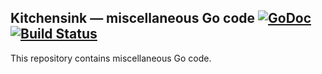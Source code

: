 ## Kitchensink — miscellaneous Go code [![GoDoc](http://img.shields.io/badge/go-documentation-blue.svg?style=flat-square)](http://godoc.org/github.com/frankbraun/kitchensink) [![Build Status](http://img.shields.io/travis/frankbraun/kitchensink.svg?style=flat-square)](https://travis-ci.org/frankbraun/kitchensink)

This repository contains miscellaneous Go code.
